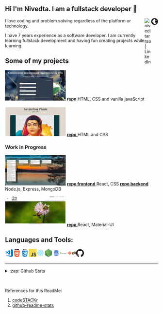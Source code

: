 ## Hi I'm Nivedta. I am a fullstack developer 👋 
[<img align="right" alt="niveditarao87.github.io" width="22px" src="https://raw.githubusercontent.com/iconic/open-iconic/master/svg/globe.svg" />][website]
[<img align="right" alt="niveditarrao | LinkedIn" width="22px" src="https://cdn.jsdelivr.net/npm/simple-icons@v3/icons/linkedin.svg" />][linkedin]


I love coding and problem solving regardless of the platform or technology.


I have 7 years experience as a software developer. 
I am currently learning fullstack development and having fun creating projects while learning.

## Some of my projects

[<img alt="Project form page" src= "https://github.com/NiveditaRao87/fcc-project-form-page/blob/master/screenshot.JPG" width="200px" height="100px"/>][formpage] 
[**repo** ][formpagerepo]     HTML, CSS and vanilla javaScript

[<img alt="Project tribute page" src= "https://github.com/NiveditaRao87/fcc-project-tribute/blob/gh-pages/preview.JPG" width="200px" height="100px"/>][tributepage] 
[**repo** ][tributepagerepo]     HTML and CSS

### Work in Progress

[<img alt="Project Task management app" src= "https://github.com/NiveditaRao87/task-management-app-frontend/blob/master/preview.JPG" width="200px" height="100px"/>][taskmanager] 
[**repo frontend** ][taskmanagerfrontend]     React, CSS
[**repo backend** ][taskmanagerbackend]     Node.js, Express, MongoDB

[<img alt="Project Find the species" src= "https://github.com/NiveditaRao87/find-the-species-frontend/blob/master/preview.jpg" width="200px" height="100px"/>][findthespecies] 
[**repo** ][findthespeciesrepo]     React, Material-UI

## Languages and Tools:

<img align="left" alt="Visual Studio Code" width="26px" src="https://raw.githubusercontent.com/github/explore/80688e429a7d4ef2fca1e82350fe8e3517d3494d/topics/visual-studio-code/visual-studio-code.png" />
<img align="left" alt="HTML5" width="26px" src="https://raw.githubusercontent.com/github/explore/80688e429a7d4ef2fca1e82350fe8e3517d3494d/topics/html/html.png" />
<img align="left" alt="CSS3" width="26px" src="https://raw.githubusercontent.com/github/explore/80688e429a7d4ef2fca1e82350fe8e3517d3494d/topics/css/css.png" />
<img align="left" alt="JavaScript" width="26px" src="https://raw.githubusercontent.com/github/explore/80688e429a7d4ef2fca1e82350fe8e3517d3494d/topics/javascript/javascript.png" />
<img align="left" alt="React" width="26px" src="https://raw.githubusercontent.com/github/explore/80688e429a7d4ef2fca1e82350fe8e3517d3494d/topics/react/react.png" />
<img align="left" alt="Node.js" width="26px" src="https://raw.githubusercontent.com/github/explore/80688e429a7d4ef2fca1e82350fe8e3517d3494d/topics/nodejs/nodejs.png" />
<img align="left" alt="SQL" width="26px" src="https://raw.githubusercontent.com/github/explore/80688e429a7d4ef2fca1e82350fe8e3517d3494d/topics/sql/sql.png" />
<img align="left" alt="MongoDB" width="26px" src="https://raw.githubusercontent.com/github/explore/80688e429a7d4ef2fca1e82350fe8e3517d3494d/topics/mongodb/mongodb.png" />
<img align="left" alt="Git" width="26px" src="https://raw.githubusercontent.com/github/explore/80688e429a7d4ef2fca1e82350fe8e3517d3494d/topics/git/git.png" />
<img align="left" alt="GitHub" width="26px" src="https://raw.githubusercontent.com/github/explore/78df643247d429f6cc873026c0622819ad797942/topics/github/github.png" />


<br />
<br />

---

<details>
  <summary>:zap: Github Stats</summary>
  <img align="left" alt="Nivedita's github stats" src="https://github-readme-stats.vercel.app/api?username=niveditarao87&show_icons=true&hide_border=true&hide=prs,issues,contribs"/>
  <img align="left" alt="Top languages" src="https://github-readme-stats.vercel.app/api/top-langs/?username=niveditarao87" />

</details>

<br/>
<br/>

References for this ReadMe:
1. [codeSTACKr](https://github.com/codeSTACKr/codeSTACKr)
2. [github-readme-stats](https://github.com/anuraghazra/github-readme-stats)

[website]: https://niveditarao87.github.io/
[linkedin]: https://www.linkedin.com/in/niveditarrao/
[formpage]: https://niveditarao87.github.io/fcc-project-form-page/
[formpagerepo]: https://github.com/NiveditaRao87/fcc-project-form-page#fcc-project-form-page
[tributepage]: https://niveditarao87.github.io/fcc-project-tribute/
[tributepagerepo]: https://github.com/NiveditaRao87/fcc-project-tribute/tree/gh-pages
[taskmanager]: https://obscure-waters-16235.herokuapp.com/
[taskmanagerfrontend]: https://github.com/NiveditaRao87/task-management-app-frontend
[taskmanagerbackend]: https://github.com/NiveditaRao87/task-management-backend
[findthespecies]: https://silly-morse-0eed16.netlify.app/
[findthespeciesrepo]: https://github.com/NiveditaRao87/find-the-species-frontend